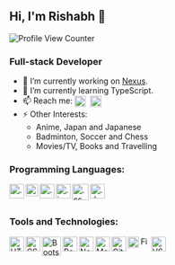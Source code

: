 ## Hi, I'm Rishabh 👋

![Profile View Counter](https://komarev.com/ghpvc/?username=rishabhrm)
  
### Full-stack Developer

- 🔭 I’m currently working on [Nexus](https://github.com/rishabhrm/nexus).
- 🌱 I’m currently learning TypeScript.
- 📫 Reach me:&nbsp;[<img align="center" width="20px" src="https://cdn.worldvectorlogo.com/logos/twitter-logo-2.svg"/>](https://twitter.com/rishabhmx)&nbsp;&nbsp;[<img align="center" width="20px" src="https://cdn.worldvectorlogo.com/logos/official-gmail-icon-2020-.svg"/>](mailto:rishabhm.10.03@gmail.com)
- ⚡ Other Interests:
  - Anime, Japan and Japanese
  - Badminton, Soccer and Chess
  - Movies/TV, Books and Travelling


### Programming Languages:

[<img align="left" alt=".cpp" width="26px" src="https://cdn.worldvectorlogo.com/logos/c.svg" />](https://en.wikipedia.org/wiki/C_(programming_language))
[<img align="left" alt=".java" width="22px" src="https://cdn.worldvectorlogo.com/logos/java-14.svg"/>](https://www.oracle.com/java/)
[<img align="left" alt=".py" width="26px" src="https://cdn.worldvectorlogo.com/logos/python-5.svg"/>](https://www.python.org/)

[<img align="left" alt=".js" width="26px" src="https://cdn.worldvectorlogo.com/logos/logo-javascript.svg"/>](https://developer.mozilla.org/en-US/docs/Web/JavaScript)
[<img align="left" alt=".cs" width="29px" src="https://github.com/dotnet/vscode-csharp/blob/main/images/csharpIcon.png"/>](https://learn.microsoft.com/en-us/dotnet/csharp)
[<img align="left" alt=".dart" width="26px" src="https://cdn.worldvectorlogo.com/logos/dart.svg"/>](https://dart.dev/)

<br/><br/>

### Tools and Technologies:

[<img align="left" alt="HTML" width="26px" src="https://cdn.worldvectorlogo.com/logos/html-1.svg" />](https://developer.mozilla.org/en-US/docs/Web/HTML)
[<img align="left" alt="CSS" width="26px" src="https://cdn.worldvectorlogo.com/logos/css-3.svg" />](https://developer.mozilla.org/en-US/docs/Web/CSS)
[<img align="left" alt="Bootstrap" width="34px" src="https://cdn.worldvectorlogo.com/logos/bootstrap-5-1.svg" />](https://getbootstrap.com/)
[<img align="left" alt="React" width="26px" src="https://cdn.worldvectorlogo.com/logos/react-2.svg" />](https://react.dev/)

[<img align="left" alt="NodeJS" width="26px" src="https://cdn.worldvectorlogo.com/logos/nodejs-icon.svg" />](https://nodejs.org/)
[<img align="left" alt="MongoDB" width="26px" src="https://cdn.worldvectorlogo.com/logos/mongodb-icon-1.svg" />](https://www.mongodb.com/)
[<img align="left" alt="Git" width="26px" src="https://cdn.worldvectorlogo.com/logos/git-icon.svg" />](https://git-scm.com/)
[<img align="left" alt="Flutter" width="20px" src="https://cdn.worldvectorlogo.com/logos/flutter-logo.svg" />](https://flutter.dev/)

[<img align="left" alt="Figma" width="16px" src="https://cdn.worldvectorlogo.com/logos/figma-icon.svg" />](https://www.figma.com/)
[<img align="left" alt="VS Code" width="26px" src="https://cdn.worldvectorlogo.com/logos/visual-studio-code-1.svg" />](https://code.visualstudio.com/)
